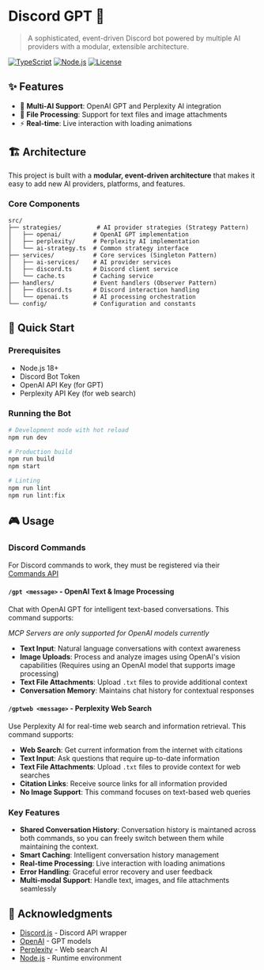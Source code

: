 # Discord GPT 🤖

> A sophisticated, event-driven Discord bot powered by multiple AI providers with a modular, extensible architecture.

[![TypeScript](https://img.shields.io/badge/TypeScript-5.8.3-blue.svg)](https://www.typescriptlang.org/)
[![Node.js](https://img.shields.io/badge/Node.js-18+-green.svg)](https://nodejs.org/)
[![License](https://img.shields.io/badge/License-ISC-yellow.svg)](LICENSE)

## ✨ Features

- 🤖 **Multi-AI Support**: OpenAI GPT and Perplexity AI integration
- 📁 **File Processing**: Support for text files and image attachments
- ⚡ **Real-time**: Live interaction with loading animations

## 🏗️ Architecture

This project is built with a **modular, event-driven architecture** that makes it easy to add new AI providers, platforms, and features.

### Core Components

```
src/
├── strategies/          # AI provider strategies (Strategy Pattern)
│   ├── openai/         # OpenAI GPT implementation
│   ├── perplexity/     # Perplexity AI implementation
│   └── ai-strategy.ts  # Common strategy interface
├── services/           # Core services (Singleton Pattern)
│   ├── ai-services/    # AI provider services
│   ├── discord.ts      # Discord client service
│   └── cache.ts        # Caching service
├── handlers/           # Event handlers (Observer Pattern)
│   ├── discord.ts      # Discord interaction handling
│   └── openai.ts       # AI processing orchestration
└── config/             # Configuration and constants
```

## 🚀 Quick Start

### Prerequisites

- Node.js 18+
- Discord Bot Token
- OpenAI API Key (for GPT)
- Perplexity API Key (for web search)

### Running the Bot

```bash
# Development mode with hot reload
npm run dev

# Production build
npm run build
npm start

# Linting
npm run lint
npm run lint:fix
```

## 🎮 Usage

### Discord Commands

For Discord commands to work, they must be registered via their [Commands API](https://discord.com/developers/docs/interactions/application-commands#registering-a-command)

#### `/gpt <message>` - OpenAI Text & Image Processing

Chat with OpenAI GPT for intelligent text-based conversations. This command supports:

_MCP Servers are only supported for OpenAI models currently_

- **Text Input**: Natural language conversations with context awareness
- **Image Uploads**: Process and analyze images using OpenAI's vision capabilities (Requires using an OpenAI model that supports image processing)
- **Text File Attachments**: Upload `.txt` files to provide additional context
- **Conversation Memory**: Maintains chat history for contextual responses

#### `/gptweb <message>` - Perplexity Web Search

Use Perplexity AI for real-time web search and information retrieval. This command supports:

- **Web Search**: Get current information from the internet with citations
- **Text Input**: Ask questions that require up-to-date information
- **Text File Attachments**: Upload `.txt` files to provide context for web searches
- **Citation Links**: Receive source links for all information provided
- **No Image Support**: This command focuses on text-based web queries

### Key Features

- **Shared Conversation History**: Conversation history is maintaned across both commands, so you can freely switch between them while maintaining the context.
- **Smart Caching**: Intelligent conversation history management
- **Real-time Processing**: Live interaction with loading animations
- **Error Handling**: Graceful error recovery and user feedback
- **Multi-modal Support**: Handle text, images, and file attachments seamlessly

## 🙏 Acknowledgments

- [Discord.js](https://discord.js.org/) - Discord API wrapper
- [OpenAI](https://openai.com/) - GPT models
- [Perplexity](https://perplexity.ai/) - Web search AI
- [Node.js](https://nodejs.org/) - Runtime environment
